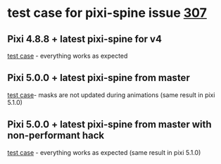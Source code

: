 # test case for pixi-spine issue [307](https://github.com/pixijs/pixi-spine/issues/307)

## Pixi 4.8.8 + latest pixi-spine for v4
[test case](https://jmlee2k.github.io/pixi5-spine-mask-anim-test/v4.html) - everything works as expected

## Pixi 5.0.0 + latest pixi-spine from master
[test case](https://jmlee2k.github.io/pixi5-spine-mask-anim-test/v5.html)- masks are not updated during animations (same result in pixi 5.1.0)

## Pixi 5.0.0 + latest pixi-spine from master with non-performant hack
[test case](https://jmlee2k.github.io/pixi5-spine-mask-anim-test/v5-hack.html) - everything works as expected (same result in pixi 5.1.0)